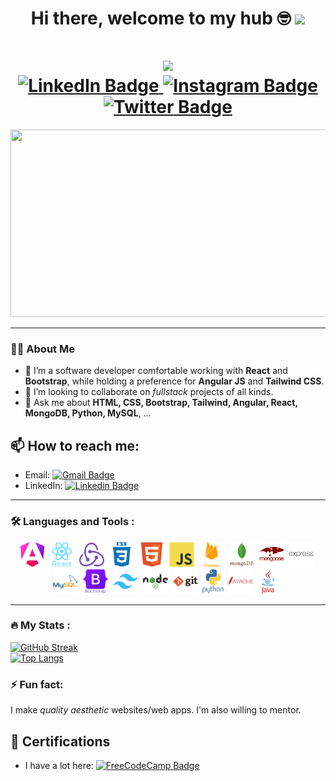 <div id="header" align="center">
  <h1>Hi there, welcome to my hub 🤓 <img src="https://media.giphy.com/media/hvRJCLFzcasrR4ia7z/giphy.gif" width="30px"/><h1>
  <img src="https://media.giphy.com/media/v1.Y2lkPTc5MGI3NjExaDU3eWVrOTh4azdieDgyYXlwdDY4bjFsNmhuMDh3amRyeXZ2YTZsaiZlcD12MV9pbnRlcm5hbF9naWZfYnlfaWQmY3Q9Zw/QDjpIL6oNCVZ4qzGs7/giphy.gif" width="200"/>
    <div id="badges">
      <a href="https://www.linkedin.com/in/sotonye-dagogo-bb6585255">
        <img src="https://img.shields.io/badge/LinkedIn-blue?style=for-the-badge&logo=linkedin&logoColor=white" alt="LinkedIn Badge"/>
      </a>
      <a href="https://instagram.com/_.sotonye._?igshid=YmMyMTA2M2Y=">
        <img src="https://img.shields.io/badge/Instagram-red?style=for-the-badge&logo=instagram&logoColor=white" alt="Instagram Badge"/>
      </a>
      <a href="https://x.com/therealsoshady">
        <img src="https://img.shields.io/badge/Twitter-blue?style=for-the-badge&logo=x&logoColor=white" alt="Twitter Badge"/>
      </a>
    </div>
</div>
<div align="center">
  <img src="https://media.giphy.com/media/dWesBcTLavkZuG35MI/giphy.gif" width="600" height="300"/>
</div>
    
---

### 👨‍💻 About Me
- 🔭 I’m a software developer comfortable working with **React** and **Bootstrap**, while holding a preference for **Angular JS** and **Tailwind CSS**.
- 👯 I’m looking to collaborate on *fullstack* projects of all kinds.
- 💬 Ask me about **HTML, CSS, Bootstrap, Tailwind, Angular, React, MongoDB, Python, MySQL**, ...
  
## 📫 How to reach me:
* Email: [![Gmail Badge](https://img.shields.io/badge/-Sotonye-red?style=flat&logo=gmail&logoColor=white)](mailto:sotydagz@gmail.com)
* LinkedIn: [![Linkedin Badge](https://img.shields.io/badge/-Sotonye-blue?style=flat&logo=Linkedin&logoColor=white)](https://www.linkedin.com/in/sotonye-dagogo-bb6585255)

---

### :hammer_and_wrench: Languages and Tools :
<div align="center">
  <img src="https://github.com/devicons/devicon/blob/master/icons/angular/angular-original.svg" title="Angular" alt="Angular" width="40" height="40"/>&nbsp;
  <img src="https://github.com/devicons/devicon/blob/master/icons/react/react-original-wordmark.svg" title="React" alt="React" width="40" height="40"/>&nbsp;
  <img src="https://github.com/devicons/devicon/blob/master/icons/redux/redux-original.svg" title="Redux" alt="Redux " width="40" height="40"/>&nbsp;
  <img src="https://github.com/devicons/devicon/blob/master/icons/css3/css3-plain-wordmark.svg"  title="CSS3" alt="CSS" width="40" height="40"/>&nbsp;
  <img src="https://github.com/devicons/devicon/blob/master/icons/html5/html5-original.svg" title="HTML5" alt="HTML" width="40" height="40"/>&nbsp;
  <img src="https://github.com/devicons/devicon/blob/master/icons/javascript/javascript-original.svg" title="JavaScript" alt="JavaScript" width="40" height="40"/>&nbsp;
  <img src="https://github.com/devicons/devicon/blob/master/icons/firebase/firebase-plain-wordmark.svg" title="Firebase" alt="Firebase" width="40" height="40"/>&nbsp;
  <img src="https://github.com/devicons/devicon/blob/master/icons/mongodb/mongodb-original-wordmark.svg" title="MongoDB"  alt="MongoDB" width="40" height="40"/>&nbsp;
  <img src="https://github.com/devicons/devicon/blob/master/icons/mongoose/mongoose-original-wordmark.svg" title="Mongoose"  alt="Mongoose" width="40" height="40"/>&nbsp;
  <img src="https://github.com/devicons/devicon/blob/master/icons/express/express-original-wordmark.svg" title="Express"  alt="Express" width="40" height="40"/>&nbsp;
  <img src="https://github.com/devicons/devicon/blob/master/icons/mysql/mysql-original-wordmark.svg" title="MySQL"  alt="MySQL" width="40" height="40"/>&nbsp;
  <img src="https://github.com/devicons/devicon/blob/master/icons/bootstrap/bootstrap-original-wordmark.svg" title="Bootstrap"  alt="Bootstrap" width="40" height="40"/>&nbsp;
  <img src="https://github.com/devicons/devicon/blob/master/icons/tailwindcss/tailwindcss-original.svg" title="Tailwind"  alt="Tailwind" width="40" height="40"/>&nbsp;
  <img src="https://github.com/devicons/devicon/blob/master/icons/nodejs/nodejs-original-wordmark.svg" title="NodeJS" alt="NodeJS" width="40" height="40"/>&nbsp;
  <img src="https://github.com/devicons/devicon/blob/master/icons/git/git-original-wordmark.svg" title="Git" **alt="Git" width="40" height="40"/>
  <img src="https://github.com/devicons/devicon/blob/master/icons/python/python-original-wordmark.svg" title="Python" **alt="Python" width="40" height="40"/>
  <img src="https://github.com/devicons/devicon/blob/master/icons/apache/apache-plain-wordmark.svg" title="Apache" **alt="Apache" width="40" height="40"/>
  <img src="https://github.com/devicons/devicon/blob/master/icons/java/java-original-wordmark.svg" title="Java" alt="Java" width="40" height="40"/>&nbsp;
</div>

---

### :fire: My Stats :

[![GitHub Streak](http://github-readme-streak-stats.herokuapp.com?user=Sotonye0808&theme=dark&background=000000)](https://git.io/streak-stats)
<br>
[![Top Langs](https://github-readme-stats.vercel.app/api/top-langs/?username=Sotonye0808&layout=compact&theme=vision-friendly-dark)](https://github.com/anuraghazra/github-readme-stats)

### ⚡ Fun fact: 
I make *quality aesthetic* websites/web apps. I'm also willing to mentor.

## 🥇 Certifications
 - I have a lot here: [![FreeCodeCamp Badge](https://img.shields.io/badge/-FCC-black?style=flat&logo=freecodecamp&logoColor=white)](https://www.freecodecamp.org/Sotonye)
